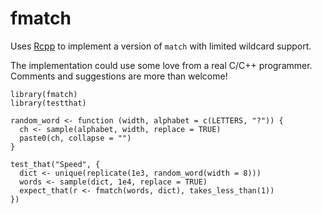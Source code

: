 # fmatch

Uses [Rcpp](http://www.rcpp.org) to implement a version of `match` with limited wildcard support.

The implementation could use some love from a real C/C++ programmer. Comments and suggestions are more than welcome!

    library(fmatch)
    library(testthat)
    
    random_word <- function (width, alphabet = c(LETTERS, "?")) {
      ch <- sample(alphabet, width, replace = TRUE)
      paste0(ch, collapse = "")
    }
    
    test_that("Speed", {
      dict <- unique(replicate(1e3, random_word(width = 8)))
      words <- sample(dict, 1e4, replace = TRUE)
      expect_that(r <- fmatch(words, dict), takes_less_than(1))
    })

